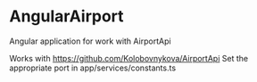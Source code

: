 # AngularAirport
Angular application for work with AirportApi

Works with https://github.com/Kolobovnykova/AirportApi
Set the appropriate port in app/services/constants.ts
